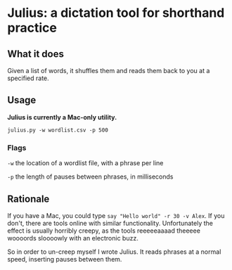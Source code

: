# Julius: a dictation tool for shorthand practice

## What it does

Given a list of words, it shuffles them and reads them back to
you at a specified rate.

## Usage

**Julius is currently a Mac-only utility.**

`julius.py -w wordlist.csv -p 500`

### Flags

`-w` the location of a wordlist file, with a phrase per line

`-p` the length of pauses between phrases, in milliseconds

## Rationale

If you have a Mac, you could type `say "Hello world" -r 30 -v Alex`.
If you don't, there are tools online with similar functionality.
Unfortunately the effect is usually horribly creepy, as the tools
reeeeeaaaad theeeee woooords sloooowly with an electronic buzz.

So in order to un-creep myself I wrote Julius. It reads phrases
at a normal speed, inserting pauses between them.
